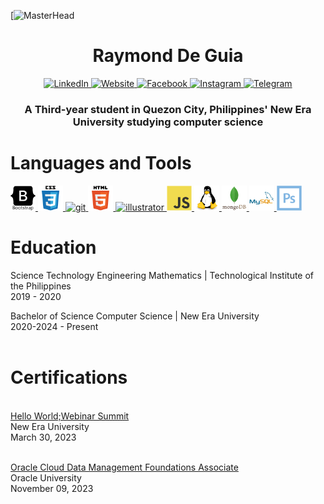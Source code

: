[![MasterHead](https://media.licdn.com/dms/image/D5616AQEEBvvWzKbwLw/profile-displaybackgroundimage-shrink_350_1400/0/1677686100286?e=1704931200&v=beta&t=0PLudacw_geXp5wnpmqDWMYJNa5cNgl7rUtHUUWuIkk)
<h1 align="center">Raymond De Guia</h1>

<p align="center">
    <a href="www.linkedin.com/in/raymond-christopher-deguia-09b06a266">
        <img src="https://img.shields.io/badge/linkedin-%230077B5.svg?style=for-the-badge&logo=linkedin&logoColor=white" alt="LinkedIn">
    </a>
    <a href="raymond.deguia@neu.edu.ph">
        <img src="https://img.shields.io/badge/Gmail-D14836?style=for-the-badge&logo=gmail&logoColor=white" alt="Website">
    </a>
    <a href="https://www.facebook.com/Rrdeguia">
        <img src="https://img.shields.io/badge/Facebook-%231877F2.svg?style=for-the-badge&logo=Facebook&logoColor=white" alt="Facebook">
    </a>
    <a href="https://instagram.com/rrdeguia?igshid=NzZlODBkYWE4Ng==">
        <img src="https://img.shields.io/badge/Instagram-%23E4405F.svg?style=for-the-badge&logo=Instagram&logoColor=white" alt="Instagram">
    </a>
    <a href="https://t.me/Raymonddeguia">
        <img src="https://img.shields.io/badge/Telegram-2CA5E0?style=for-the-badge&logo=telegram&logoColor=white" alt="Telegram">
    </a>
</p>





<h3 align="center">A Third-year student in Quezon City, Philippines' New Era University studying computer science</h3>


<h1 align="left">Languages and Tools</h1>
<p align="left"> <a href="https://getbootstrap.com" target="_blank" rel="noreferrer"> <img src="https://raw.githubusercontent.com/devicons/devicon/master/icons/bootstrap/bootstrap-plain-wordmark.svg" alt="bootstrap" width="40" height="40"/> </a> <a href="https://www.w3schools.com/css/" target="_blank" rel="noreferrer"> <img src="https://raw.githubusercontent.com/devicons/devicon/master/icons/css3/css3-original-wordmark.svg" alt="css3" width="40" height="40"/> </a> <a href="https://git-scm.com/" target="_blank" rel="noreferrer"> <img src="https://www.vectorlogo.zone/logos/git-scm/git-scm-icon.svg" alt="git" width="40" height="40"/> </a> <a href="https://www.w3.org/html/" target="_blank" rel="noreferrer"> <img src="https://raw.githubusercontent.com/devicons/devicon/master/icons/html5/html5-original-wordmark.svg" alt="html5" width="40" height="40"/> </a> <a href="https://www.adobe.com/in/products/illustrator.html" target="_blank" rel="noreferrer"> <img src="https://www.vectorlogo.zone/logos/adobe_illustrator/adobe_illustrator-icon.svg" alt="illustrator" width="40" height="40"/> </a> <a href="https://developer.mozilla.org/en-US/docs/Web/JavaScript" target="_blank" rel="noreferrer"> <img src="https://raw.githubusercontent.com/devicons/devicon/master/icons/javascript/javascript-original.svg" alt="javascript" width="40" height="40"/> </a> <a href="https://www.linux.org/" target="_blank" rel="noreferrer"> <img src="https://raw.githubusercontent.com/devicons/devicon/master/icons/linux/linux-original.svg" alt="linux" width="40" height="40"/> </a> <a href="https://www.mongodb.com/" target="_blank" rel="noreferrer"> <img src="https://raw.githubusercontent.com/devicons/devicon/master/icons/mongodb/mongodb-original-wordmark.svg" alt="mongodb" width="40" height="40"/> </a> <a href="https://www.mysql.com/" target="_blank" rel="noreferrer"> <img src="https://raw.githubusercontent.com/devicons/devicon/master/icons/mysql/mysql-original-wordmark.svg" alt="mysql" width="40" height="40"/> </a> <a href="https://www.photoshop.com/en" target="_blank" rel="noreferrer"> <img src="https://raw.githubusercontent.com/devicons/devicon/master/icons/photoshop/photoshop-line.svg" alt="photoshop" width="40" height="40"/> </a> </p>

<h1 align="left">Education</h1>
<p align="left">Science Technology Engineering Mathematics | Technological Institute of the Philippines <br>
2019 - 2020 <br></p>
<p align="left">Bachelor of Science Computer Science | New Era University <br>
2020-2024 - Present <br><br></p>

<h1 align="left">Certifications</h1>
<p align ="left"><a href="https://drive.google.com/file/d/1g_byAofzTZNo91yshdFzMzqkJFBV9DEm/view?usp=drive_link" >
            <br>Hello World;Webinar Summit</a> <br>
                   New Era University <br>
                  March 30, 2023 </center></p>
<p align ="left">
<a href="https://brm-certview.oracle.com/ords/certview/ecertificate?ssn=OC4786846&trackId=OCI23AIFCA&key=15bcf06610ccc795085afaaf200a13738fbce111"><br>Oracle Cloud Data Management Foundations Associate</a> <br>
                   Oracle University <br>
                   November 09, 2023 </center></p>
